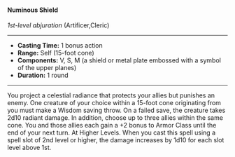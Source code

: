#### Numinous Shield
*1st-level abjuration* (Artificer,Cleric)
___
- **Casting Time:** 1 bonus action
- **Range:** Self (15-foot cone)
- **Components:** V, S, M (a shield or metal plate embossed with a symbol of the upper planes)
- **Duration:** 1 round
---
You project a celestial radiance that protects your
allies but punishes an enemy. One creature of your
choice within a 15-foot cone originating from you
must make a Wisdom saving throw. On a failed
save, the creature takes 2d10 radiant damage. In
addition, choose up to three allies within the same
cone. You and those allies each gain a +2 bonus to
Armor Class until the end of your next turn.
At Higher Levels.  When you cast this spell using a spell slot of 2nd level or higher, the damage
increases by 1d10 for each slot level above 1st.
